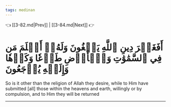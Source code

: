 ```yaml
---
tags: medinan
---
```


👈 [[3-82.md|Prev]] | [[3-84.md|Next]] 👉

# أَفَغَيۡرَ دِينِ ٱللَّهِ يَبۡغُونَ وَلَهُۥٓ أَسۡلَمَ مَن فِي ٱلسَّمَٰوَٰتِ وَٱلۡأَرۡضِ طَوۡعٗا وَكَرۡهٗا وَإِلَيۡهِ يُرۡجَعُونَ

So is it other than the religion of Allah they desire, while to Him have submitted [all] those within the heavens and earth, willingly or by compulsion, and to Him they will be returned

---

